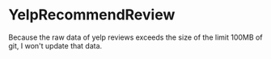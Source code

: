 # YelpRecommendReview

Because the raw data of yelp reviews exceeds the size of the limit 100MB of git, I won't update that data.



